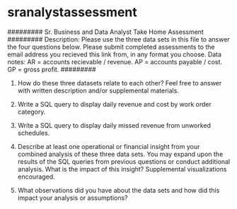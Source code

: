 # sranalystassessment
#########
Sr. Business and Data Analyst Take Home Assessment
#########
Description: Please use the three data sets in this file to answer the four questions below. Please submit completed assessments to the email address you recieved this link from, in any format you choose. 
Data notes: AR = accounts recievable / revenue. AP = accounts payable / cost. GP = gross profit.
#########

1. How do these three datasets relate to each other? Feel free to answer with written description and/or supplemental materials.

2. Write a SQL query to display daily revenue and cost by work order category.

3. Write a SQL query to display daily missed revenue from unworked schedules.

4. Describe at least one operational or financial insight from your combined analysis of these three data sets. You may expand upon the results of the SQL queries from previous questions or conduct additional analysis. What is the impact of this insight? Supplemental visualizations encouraged.

5. What observations did you have about the data sets and how did this impact your analysis or assumptions?
